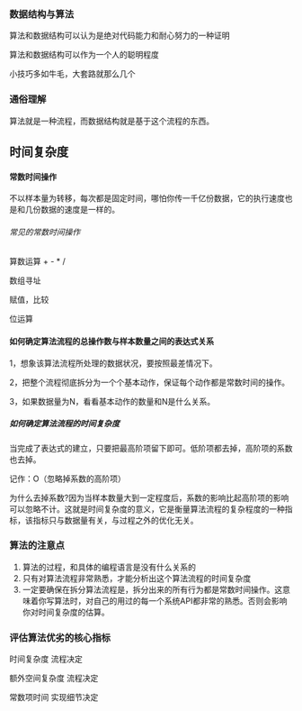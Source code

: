 ### 数据结构与算法

算法和数据结构可以认为是绝对代码能力和耐心努力的一种证明

算法和数据结构可以作为一个人的聪明程度

小技巧多如牛毛，大套路就那么几个

### 通俗理解

算法就是一种流程，而数据结构就是基于这个流程的东西。

## 时间复杂度

#### 常数时间操作

不以样本量为转移，每次都是固定时间，哪怕你传一千亿份数据，它的执行速度也是和几份数据的速度是一样的。

###### 常见的常数时间操作

算数运算 + - * /

数组寻址

赋值，比较

位运算

#### 如何确定算法流程的总操作数与样本数量之间的表达式关系

1，想象该算法流程所处理的数据状况，要按照最差情况下。

2，把整个流程彻底拆分为一个个基本动作，保证每个动作都是常数时间的操作。

3，如果数据量为N，看看基本动作的数量和N是什么关系。

##### 如何确定算法流程的时间复杂度

当完成了表达式的建立，只要把最高阶项留下即可。低阶项都去掉，高阶项的系数也去掉。

记作：O（忽略掉系数的高阶项）

为什么去掉系数?因为当样本数量大到一定程度后，系数的影响比起高阶项的影响可以忽略不计。这就是时间复杂度的意义，它是衡量算法流程的复杂程度的一种指标，该指标只与数据量有关，与过程之外的优化无关。


### 算法的注意点

1. 算法的过程，和具体的编程语言是没有什么关系的
2. 只有对算法流程非常熟悉，才能分析出这个算法流程的时间复杂度
3. 一定要确保在拆分算法流程是，拆分出来的所有行为都是常数时间操作。这意味着你写算法时，对自己的用过的每一个系统API都非常的熟悉。否则会影响你对时间复杂度的估算。

### 评估算法优劣的核心指标

时间复杂度	流程决定

额外空间复杂度	流程决定

常数项时间	实现细节决定
